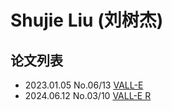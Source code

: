 # Shujie Liu (刘树杰)


## 论文列表

- 2023.01.05 No.06/13 [VALL-E](../Models/Speech_LLM/2023.01.05_VALL-E.md)
- 2024.06.12 No.03/10 [VALL-E R](../Models/Speech_LLM/2024.06.12_VALL-E_R.md)